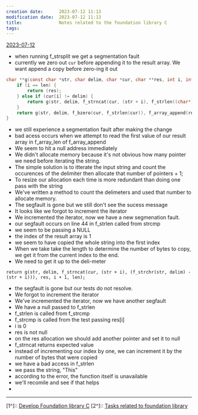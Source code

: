 ```yaml
---
creation date:		2023-07-12 11:13
modification date:	2023-07-12 11:13
title: 				Notes related to the foundation library C
tags:
---
```

[2023-07-12](2023-07-12.md)
* when running f_strsplit we get a segmentation fault
* currently we zero out `cur` before appending it to the result array. We want append a copy before zero-ing it out
```C
char **g(const char *str, char delim, char *cur, char **res, int i, int len) {
    if (i == len) {
        return (res);
    } else if (cur[i] != delim) {
        return g(str, delim, f_strncat(cur, (str + i), f_strlen((char*)(str + i))), res, i + 1, len);
    }
    return g(str, delim, f_bzero(cur, f_strlen(cur)), f_array_append(res, cur), i + 1, len);
}
```

* we still experience a segmentation fault after making the change
* bad acess occurs when we attempt to read the first value of our result array in f_array_len of f_array_append
* We seem to hit a null address immediately
* We didn't allocate memory because it's not obvious how many pointer we need before iterating the string.
* The simple solution is to itterate the input string and count the occurences of the delimiter then allocate that number of pointers + 1; 
* To resize our allocation each time is more redundant than doing one pass with the string
* We've written a method to count the delimeters and used that number to allocate memory.
* The segfault is gone but we still don't see the sucess message
* It looks like we forgot to increment the iterator
* We incremented the iterator, now we have a new segmenation fault. 
* our segfault occurs on line 44 in f_strlen called from strcmp
* we seem to be passing a NULL
* the index of the result array is 1
* we seem to have copied the whole string into the first index
* When we take take the length to determine the number of bytes to copy, we get it from the current index to the end.
* We need to get it up to the deli-meter
```
return g(str, delim, f_strncat(cur, (str + i), (f_strchr(str, delim) - (str + i))), res, i + 1, len);
```
* the segfault is gone but our tests do not resolve. 
* We forgot to increment the iterator
* We've incremented the iterator, now we have another segfault
* We have a null passed to f_strlen
* f_strlen is called from f_strcmp
* f_strcmp is called from the test passing res[i]
* i is 0
* res is not null
* on the res allocation we should add another pointer and set it to null
* f_strncat returns expected value
* instead of incrementing our index by one, we can increment it by the number of bytes that were copied
* we have a bad access in f_strlen
* we pass the string, "This"
* according to the error, the function itself is unavailable
* we'll recomile and see if that helps
* 
---
[1^]:: [Develop Foundation library C](Develop%20Foundation%20library%20C.md)
[2^]:: [Tasks related to foundation library](Tasks%20related%20to%20foundation%20library.md)
